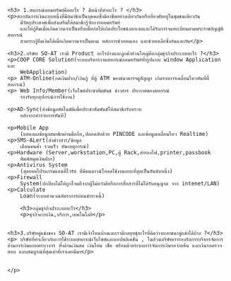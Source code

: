 <!DOCTYPE html>

<body>


    <h3> 1.สหกรณ์ออมทรัพย์คืออะไร ? มีหน้าที่ทำอะไร ? </h3>
    <p>สถาบันการเงินแบบหนึ่งที่มีสมาชิกเป็นบุคคลซึ่งมีอาชีพอย่างเดียวกันหรือที่อาศัยอยู่ในชุมชนเดียวกัน
        มีวัตถุประสงค์เพื่อส่งเสริมให้สมาชิกรู้จักการออมทรัพย์
        และให้กู้ยืมเมื่อเกิดความจำเป็นหรือเพื่อก่อให้เกิดประโยชน์งอกเงยและได้รับการจดทะเบียนตามพระราชบัญญัติสหกรณ์
        สามารถกู้ยืมเงินได้เมื่อเกิดความจำเป็นตาม หลักการช่วยตนเอง และช่วยเหลือซึ่งกันและกัน</p>

    <h3>2.บริษัท SO-AT เรามี Product อะไรบ้างและลูกค้าส่วนใหญ่คือกลุ่มธุรกิจประเภทอะไร ?</h3>
    <p>COOP CORE Solution(ระบบบริหารงานสหกรณ์ออมทรัพย์ทั้งรูปแบบ window Application และ
        WebApplication)
    <p> ATM-Online(กดเงินฝาก/เงินกู้ ที่ตู้ ATM ของธนาคารฯคู่สัญญา เกิดรายการเคลื่อนไหวทันทีที่ สหกรณ์)
    <p> Web Info/Member(เว็บไซต์ประชาสัมพันธ์ ข่าวสาร ประกาศของสหกรณ์
        รองรับทุกอุปกรณ์การใช้งาน)

    <p>AD-Sync(ส่งข้อมูลอัตโนมัติเพื่อประชาสัมพันธ์ให้สมาชิกรับทราบ
        หลังจากทำรายการทันที)

    <p>Mobile App
        (แสดงผลข้อมูลสมาชิกผ่านมือถือ,ปลอดภัยด้วย PINCODE และข้อมูลเคลื่อนไหว Realtime)
    <p>SMS-ALert(ส่งข่าวสาร/ข้อมูล
        เตือนคนค้ำ รวดเร็ว ทันเหตุการณ์)
    <p>Hardware (Server,workstation,PC,ตู้ Rack,สำรองไฟ,printer,passbook
        พิมพ์สมุดเงินฝาก)
    <p>Antivirus System
        (สุดยอดโปรแกรมแอนตี้ไวรัส ที่มีคนดาวน์โหลดใช้งานเยอะที่สุดเป็นอันดับหนึ่ง)
    <p>Firewall
        System(ปกป้องไม่ให้ถูกโจมตีจากผู้ไม่หวังดีหรือการสื่อสารที่ไม่ได้รับอนุญาต จาก intenet/LAN)
    <p>Calculate
        Loan(ระบบคำนวณอัตราการผ่อนชำระหนี้)

        <h3>กลุ่มธุรกิจประเภทอะไร</h3>
        <p>ธุรกิจการเงิน,บริการ,เทคโนโลยี</p>


    <h3>3.บริษัทคู่แข่งของ SO-AT เรามีเจ้าไหนบ้างและเรามีกลยุทธุ์อะไรที่คิดว่าจะเอาชนะคู่แข่งได้บ้าง ?</h3>
    <p> บริษัทที่ทำเกี่ยวกับการใช้ระบบสหกรณ์เว็บไซต์และแอปพลิเคชั่น , ในส่วนบริษัทเรารองรับการบริหารจัดการด้านการเงินแบบครบวงจร ทั้งด้านเงินสด เงินโอน เช็ค พร้อมด้วยระบบการจัดการเงินรอจ่ายคืน และเงินรอตรวจสอบ แบบสมบูรณ์ที่สุดเท่าที่เราเคยมีมา</p>


    </p>

</body>

</html>
